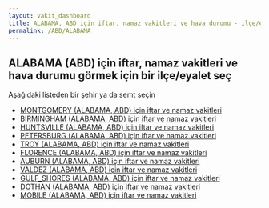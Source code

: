 ```yaml
---
layout: vakit_dashboard
title: ALABAMA, ABD için iftar, namaz vakitleri ve hava durumu - ilçe/eyalet seç
permalink: /ABD/ALABAMA
---
```


## ALABAMA (ABD) için iftar, namaz vakitleri ve hava durumu  görmek için bir ilçe/eyalet seç

Aşağıdaki listeden bir şehir ya da semt seçin

* [MONTGOMERY (ALABAMA, ABD) için iftar ve namaz vakitleri](/ABD/ALABAMA/MONTGOMERY)
* [BIRMINGHAM (ALABAMA, ABD) için iftar ve namaz vakitleri](/ABD/ALABAMA/BIRMINGHAM)
* [HUNTSVILLE (ALABAMA, ABD) için iftar ve namaz vakitleri](/ABD/ALABAMA/HUNTSVILLE)
* [PETERSBURG (ALABAMA, ABD) için iftar ve namaz vakitleri](/ABD/ALABAMA/PETERSBURG)
* [TROY (ALABAMA, ABD) için iftar ve namaz vakitleri](/ABD/ALABAMA/TROY)
* [FLORENCE (ALABAMA, ABD) için iftar ve namaz vakitleri](/ABD/ALABAMA/FLORENCE)
* [AUBURN (ALABAMA, ABD) için iftar ve namaz vakitleri](/ABD/ALABAMA/AUBURN)
* [VALDEZ (ALABAMA, ABD) için iftar ve namaz vakitleri](/ABD/ALABAMA/VALDEZ)
* [GULF_SHORES (ALABAMA, ABD) için iftar ve namaz vakitleri](/ABD/ALABAMA/GULF_SHORES)
* [DOTHAN (ALABAMA, ABD) için iftar ve namaz vakitleri](/ABD/ALABAMA/DOTHAN)
* [MOBILE (ALABAMA, ABD) için iftar ve namaz vakitleri](/ABD/ALABAMA/MOBILE)

<script type="text/javascript">
  var GLOBAL_COUNTRY = 'ABD';
  var GLOBAL_CITY = 'ALABAMA';
  var GLOBAL_STATE = 'ALABAMA';
</script>
